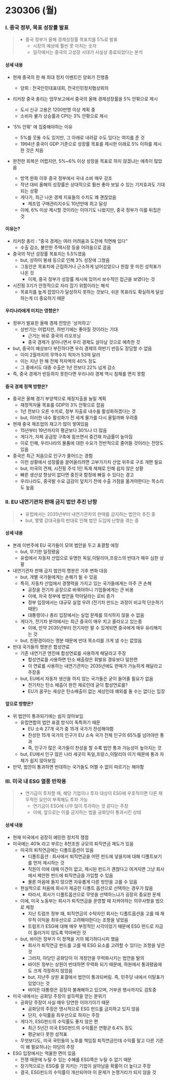 # 230306 (월)



### Ⅰ. 중국 정부, 목표 성장률 발표

> - 중국 정부가 올해 경제성장률 목표치를 5%로 발표
>   - 시장의 예상에 훨씬 못 미치는 숫자
>   - 일각에서는 중국의 고성장 시대가 사실상 종료되었다는 분석



#### 상세 내용

- 현재 중국의 한 해 최대 정치 이벤트인 양회가 진행중
  - 양회 : 전국인민대표대회, 전국인민정치협상회의
- 리커창 중국 총리는 업무보고에서 중국의 올해 경제성장률을 5% 안팎으로 제시
  - 도시 신규 고용은 1200만명 이상 계획 중
  - 소비자 물가 상승률과 CPI는 3% 안팎으로 제시
- '5% 안팎' 에 집중해야하는 이유
  - 5%를 웃돌 수도 있지만, 그 아래로 내려갈 수도 있다는 여지를 준 것
  - 1994년 중국이 GDP 기준으로 성장률 목표를 제시한 이래로 5% 이하를 제시한 것은 처음

- 완전한 회복은 어렵지만, 5%~6% 이상 성장을 목표로 하지 않겠냐는 예측이 많았음
  - 방역 완화 이후 중국 정부에서 국내 소비 매우 강조
  - 작년 대비 올해의 성장률은 상대적으로 훨씬 좋아 보일 수 있는 기저효과도 기대되는 상황
  - 게다가, 최근 나온 경제 지표들의 수치도 꽤 괜찮았음
    - 제조업 구매관리지수도 10년만에 최고 달성
  - 이에, 6% 이상 제시할 것이라는 이야기도 나왔지만, 중국 정부가 이를 뒤집은 것



#### 이유는?

- 리커창 총리 : "중국 경제는 여러 어려움과 도전에 직면해 있다"
  - 수출 감소, 불안한 주택시장 등을 어려움으로 꼽음
- 중국의 작년 성장률 목표치는 5.5%였음
  - but, 상하이 봉쇄 등으로 인해 3% 성장에 그쳤음
  - 그동안은 목표치에 근접하거나 근소하게 넘어섰었으나 한참 못 미친 성적표가 나온 것
    - 이제, 중국 정부가 성장률 제시에 있어서 보수적인 접근을 보였다는 것
- 시진핑 3기가 안정적으로 자리 잡기 위함이라는 해석
  - 목표치를 높게 잡았다가 달성하지 못하는 것보다, 쉬운 목표라도 확실하게 달성하는게 더 중요하기 때문



#### 우리나라에게 미치는 영향은?

- 정부가 발표한 올해 경제 전망은 '상저하고'
  - 상반기는 어렵지만, 하반기에는 좋아질 것이라는 기대
    - 근거는 바로 중국의 리오프닝
    - 중국 경제가 살아나면서 우리 경제도 살아날 것으로 예측한 것
- but, 중국이 예상보다 부진하다면 우리 경제의 하반기 반등도 장담할 수 없음
  - 이미 2월까지의 무역수지 적자가 53억 달러
  - 이는 지난 한 해 전체 적자액의 40% 정도
  - 그 중에서도 대중 수출은 1년 전보다 22% 넘게 감소
- 즉, 중국 경제가 반등하지 못한다면 우리나라 경제 역시 침체를 면치 못함



#### 중국 경제 정책 방향은?

- 중국은 올해 경기 부양책으로 재정지출을 늘릴 계획
  - 재정적자율 목표를 GDP의 3% 안팎으로 잡음
  - 1년 전보다 오른 수치로, 정부 지출로 내수를 활성화하겠다는 것
  - but, 이러한 내수 활성화가 전 세계 물가를 다시 올릴까봐 우려중
- 현재 중국 제조업의 재고가 많이 쌓여있음
  - 15년부터 19년까지의 평균보다 30%나 더 많음
  - 게다가, 자체 공급망 구축에 힘쓰면서 중간재 자급률이 높아짐
  - 이로 인해, 우리나라의 물품에 대한 수요가 전반적으로 줄어들 것이라는 전망도 있음
- 중국은 최근 처음으로 인구가 줄어드는 경험
  - 이런 상황에서 성장률을 끌어올리려면 고부가가치 산업 위주로 구조 개편 필요
  - but, 미국의 견제, 시진핑 주석 1인 독재 체제로 인해 쉽지 않은 상황
  - 빠른 생산성 향상이 없다면 중진국 함정에 빠질 수 있다는 경고
  - 우리나라도, 중국발 수요 급감이 덮치기 전에 수출 거점을 옮겨야한다는 목소리도 높음





### Ⅱ. EU 내연기관차 판매 금지 법안 추진 난항

> - 유럽에서는 2035년부터 내연기관차의 판매를 금지하는 법안이 추진 중
> - but, 몇몇 강대국들의 반대로 인해 법안 도입에 난항을 겪는 중



#### 상세 내용

- 본래 이번주에 EU 국가들이 모여 법안을 두고 표결할 에정
  - but, 무기한 일정됐음
  - 유럽에서 자동차 산업으로 유명한 독일,이탈리아,프랑스의 반대가 매우 심한 상황
- 내연기관차 판매 금지 법안의 명분은 기후 변화 대응
  - but, 개별 국가들에게는 손해가 될 수 있음
  - 특히, 자동차 산업에서 경쟁력을 가지고 있는 국가들에게는 아주 큰 손해
    - 공장을 전기차 공장으로 바꿔야하니 기업들에게는 큰 비용
    - 이에, 자국 정부에 법안을 막아달라는 로비 증가
    - 정부 입장에서는 대규모 실업 우려 (전기차 만드는 과정이 비교적 단순하기 때문)
    - 대통령이나 총리 입장에서는 실업 문제를 의식하지 않을 수 없음
  - 게다가, 전기차 분야에서는 최근 중국이 매우 치고 올라오고 있는중
    - 이에, 만약 2035년부터 전기차만 팔 수 있게되면 중국에게 매우 유리해지는 것
  - but, 친환경이라는 명분 때문에 반대 목소리를 크게 낼 수는 없었음
- 반대 국가들의 명분은 합성연료
  - 기존 내연기관 엔진에 합성연료를 사용하게 해달라고 주장
    - 합성연료를 사용하면 탄소 배출량은 휘발유 경유보다 덜한편
    - 이 연료를 사용하는 내연기관차는 2035년에도 판매가 가능하게 해달라고 주장중
  - but, EU에서 자동차 생산을 하지 않는 국가들은 굳이 들어줄 필요가 없음
    - 전기차는 탄소 배출이 완전 제로인데 굳이 합성연료를?
    - EU가 꿈꾸는 세상은 탄소배출이 없는 세상인데 예외를 둘 수는 없다는 입장



#### 앞으로 방향은?

- 위 법안이 통과되기에는 쉽지 않아보임
  - 유럽연합의 법안 표결 방식이 독특하기 때문
    - EU 소속 27개 국가 중 15개 국가가 찬성해야함
    - 찬성한 15개 국가의 인구가 EU 소속 국가 전체 인구의 65%를 넘어야만 통과
    - 즉, 인구가 많은 국가들이 찬성을 할 수록 법안 통과 가능성이 높아지는 것
  - but, EU에서 인구 많은 나라 세곳이 독일,프랑스,이탈리아 이기 때문에 통과 자체가 쉽지 않아보임
- 만약, 법안이 통과하면 반대하는 국가들도 어쩔 수 없이 따르기는 해야함





### Ⅲ. 미국 내 ESG 열풍 반작용

> - 연기금이 투자할 때, 해당 기업이나 투자 대상이 ESG에 우호적이면 다른 재무적인 요인이 부족해도 투자 가능
>   - 연기금이 ESG에 너무 많이 투자하는 것 같다는 주장
>   - 이에, 앞으로는 이를 금지하는 법을 공화당이 통과시킨 상태



#### 상세 내용

- 현재 미국에서 굉장히 예민한 정치적 쟁점
- 미국에는 401k 라고 부르는 8천조원 규모의 퇴직연금 제도가 있음
  - 미국의 퇴직연금에는 디폴트옵션이 있음
    - 디폴트옵션 : 회사에서 퇴직연금을 어떤 펀드에 넣을지에 대해 디폴트보기를 먼저 제시하는 것
    - 직원이 이에 대해 이견이 없고, 제시된 펀드가 괜찮다고 여겨지면 그냥 회사에서 제안한 펀드에 퇴직연금을 가입할 수 있음
    - 물론 마음에 들지 않으면 자유롭게 다른 방안을 고를 수 있음
  - 현실적으로 처음에 회사가 제공한 디폴트 옵션으로 선택하는 경우가 많음
    - 따라서, 회사가 디폴트옵션으로 무엇을 선택하느냐가 굉장히 중요한 문제
  - 이에, 미국 노동부는 회사가 퇴직연금을 운영할 때 지켜야하는 의무사항을 법으로 제정
    - 지난 트럼프 정부 때, 퇴직연금의 수탁자인 회사는 디폴트옵션을 고를 때 재무적 이익을 최우선으로 고려해야한다는 조항을 넣었음
    - 트럼프가 ESG에 대해 매우 부정적인 시각이었기 때문에 ESG 펀드로 자금이 흘러가지 않도록 막아버린 것
  - but, 바이든 정부가 이 정책을 거의 폐기하다시피 했음
    - 회사가 퇴직연금 펀드를 고를 때 ESG 요소를 고려할 수 있다는 조항을 넣은 것
    - 그러자, 야당인 공화당이 이 개정안을 무력화시키는 법안을 발의
    - 바이든 정부는 상원이 반대하면 무력화 되기 때문에, 하원에서 통과됐음에도 크게 걱정하지 않았음
    - but, 지난주 상원 표결에서 법안이 통과되버림. 즉, 민주당 내에서 이탈표가 있었다는 것
    - 바이든 대통령은 굉장히 불쾌해하고 있으며, 거부권 행사까지도 검토중
- 미국 내에서는 공화당 주장이 설득력을 얻는 분위기
  - 공화당 주장이 사실 매우 당연한 이야기이기 때문
    - 공화당의 주장은 명시적으로 ESG 펀드를 금지하고 있지 않음
    - 단지, 수익률을 최우선으로 하자는 주장
  - 게다가, ESG펀드의 수익률도 좋지 않은 편
    - 최근 5년간 미국 ESG펀드의 수익률은 연평균 6.4% 정도
    - 평균보다 못한 성적표
  - 무엇보다도, 미국 국민들의 노후를 책임질 퇴직연금인데 수익률 말고 다른 기준이 왜 필요하냐는 야당의 주장
- ESG 입장에서는 억울한 면이 있음
  - 전쟁 때문에 누릴 수 있는 수혜를 ESG쪽은 누릴 수 없기 때문
  - 장기적으로는 ESG를 잘 지키는 기업이 살아남을 확률이 더 높다고 주장
  - 결국, ESG펀드의 수익률이 개선되어야 이 문제가 논쟁거리가 되지 않을 것







